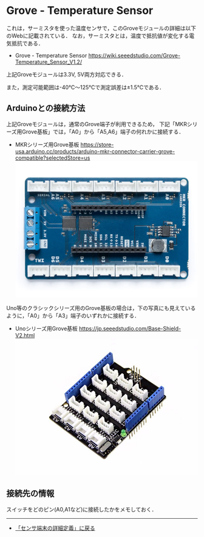 # Grove - Temperature Sensor 

これは，サーミスタを使った温度センサで，このGroveモジュールの詳細は以下のWebに記載されている．
なお，サーミスタとは，温度で抵抗値が変化する電気抵抗である．


- Grove - Temperature Sensor https://wiki.seeedstudio.com/Grove-Temperature_Sensor_V1.2/

上記Groveモジュールは3.3V, 5V両方対応できる．

また，測定可能範囲は-40℃～125℃で測定誤差は±1.5℃である．


## Arduinoとの接続方法
上記Groveモジュールは，通常のGrove端子が利用できるため，
下記「MKRシリーズ用Grove基板」では，「A0」から「A5,A6」端子の何れかに接続する．

- MKRシリーズ用Grove基板 https://store-usa.arduino.cc/products/arduino-mkr-connector-carrier-grove-compatible?selectedStore=us
![MKRシリーズGrove基板](../../images/MKR_carrier.png)

Uno等のクラシックシリーズ用のGrove基板の場合は，下の写真にも見えているように，「A0」から「A3」端子のいずれかに接続する．
- Unoシリーズ用Grove基板  https://jp.seeedstudio.com/Base-Shield-V2.html 
![UnoシリーズGrove基板](../../images/Groveシールド.jpg)




## 接続先の情報

スイッチをどのピン(A0,A1など)に接続したかをメモしておく．

***

- [「センサ端末の詳細定義」に戻る](../SensorSelection.md)

